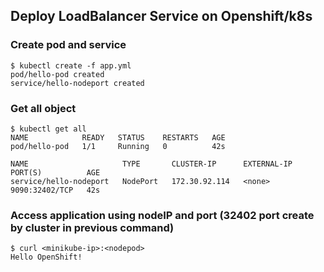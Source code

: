 ## Deploy LoadBalancer Service on Openshift/k8s


### Create pod and service
```
$ kubectl create -f app.yml 
pod/hello-pod created
service/hello-nodeport created
```
### Get all object
```
$ kubectl get all  
NAME            READY   STATUS    RESTARTS   AGE
pod/hello-pod   1/1     Running   0          42s

NAME                     TYPE       CLUSTER-IP      EXTERNAL-IP   PORT(S)          AGE
service/hello-nodeport   NodePort   172.30.92.114   <none>        9090:32402/TCP   42s
```

### Access application using nodeIP and port (32402 port create by cluster in previous command)
```
$ curl <minikube-ip>:<nodepod>
Hello OpenShift!
```